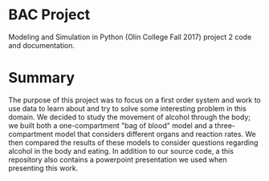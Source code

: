 # BAC Project
Modeling and Simulation in Python (Olin College Fall 2017) project 2 code and documentation.
# Summary
The purpose of this project was to focus on a first order system and work to use data to learn about and try to solve some interesting problem in this domain. We decided to study the movement of alcohol through the body; we built both a one-compartment "bag of blood" model and a three-compartment model that considers different organs and reaction rates. We then compared the results of these models to consider questions regarding alcohol in the body and eating. In addition to our source code, a this repository also contains a powerpoint presentation we used when presenting this work.
